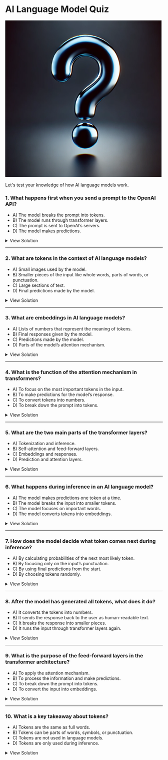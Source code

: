 # AI Language Model Quiz

<img src="./assets/question-mark.webp" alt="Quiz" width="500">

Let's test your knowledge of how AI language models work.

### 1. What happens first when you send a prompt to the OpenAI API?

- A) The model breaks the prompt into tokens.
- B) The model runs through transformer layers.
- C) The prompt is sent to OpenAI’s servers.
- D) The model makes predictions.

<details>
  <summary>View Solution</summary>
  **Answer**: C) The prompt is sent to OpenAI’s servers.
</details>

---

### 2. What are tokens in the context of AI language models?

- A) Small images used by the model.
- B) Smaller pieces of the input like whole words, parts of words, or punctuation.
- C) Large sections of text.
- D) Final predictions made by the model.

<details>
  <summary>View Solution</summary>
  **Answer**: B) Smaller pieces of the input like whole words, parts of words, or punctuation.
</details>

---

### 3. What are embeddings in AI language models?

- A) Lists of numbers that represent the meaning of tokens.
- B) Final responses given by the model.
- C) Predictions made by the model.
- D) Parts of the model’s attention mechanism.

<details>
  <summary>View Solution</summary>
  **Answer**: A) Lists of numbers that represent the meaning of tokens.
</details>

---

### 4. What is the function of the attention mechanism in transformers?

- A) To focus on the most important tokens in the input.
- B) To make predictions for the model’s response.
- C) To convert tokens into numbers.
- D) To break down the prompt into tokens.

<details>
  <summary>View Solution</summary>
  **Answer**: A) To focus on the most important tokens in the input.
</details>

---

### 5. What are the two main parts of the transformer layers?

- A) Tokenization and inference.
- B) Self-attention and feed-forward layers.
- C) Embeddings and responses.
- D) Prediction and attention layers.

<details>
  <summary>View Solution</summary>
  **Answer**: B) Self-attention and feed-forward layers.
</details>

---

### 6. What happens during inference in an AI language model?

- A) The model makes predictions one token at a time.
- B) The model breaks the input into smaller tokens.
- C) The model focuses on important words.
- D) The model converts tokens into embeddings.

<details>
  <summary>View Solution</summary>
  **Answer**: A) The model makes predictions one token at a time.
</details>

---

### 7. How does the model decide what token comes next during inference?

- A) By calculating probabilities of the next most likely token.
- B) By focusing only on the input’s punctuation.
- C) By using final predictions from the start.
- D) By choosing tokens randomly.

<details>
  <summary>View Solution</summary>
  **Answer**: A) By calculating probabilities of the next most likely token.
</details>

---

### 8. After the model has generated all tokens, what does it do?

- A) It converts the tokens into numbers.
- B) It sends the response back to the user as human-readable text.
- C) It breaks the response into smaller pieces.
- D) It runs the input through transformer layers again.

<details>
  <summary>View Solution</summary>
  **Answer**: B) It sends the response back to the user as human-readable text.
</details>

---

### 9. What is the purpose of the feed-forward layers in the transformer architecture?

- A) To apply the attention mechanism.
- B) To process the information and make predictions.
- C) To break down the prompt into tokens.
- D) To convert the input into embeddings.

<details>
  <summary>View Solution</summary>
  **Answer**: B) To process the information and make predictions.
</details>

---

### 10. What is a key takeaway about tokens?

- A) Tokens are the same as full words.
- B) Tokens can be parts of words, symbols, or punctuation.
- C) Tokens are not used in language models.
- D) Tokens are only used during inference.

<details>
  <summary>View Solution</summary>
  **Answer**: B) Tokens can be parts of words, symbols, or punctuation.
</details>
